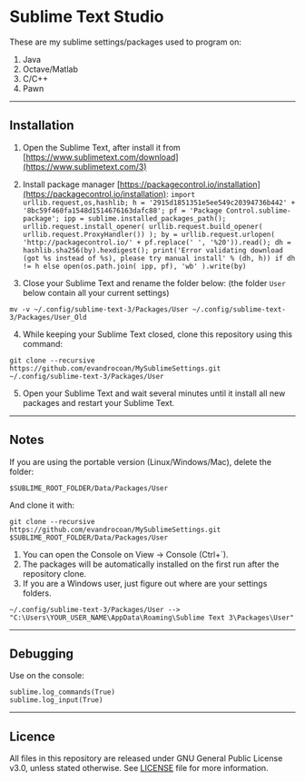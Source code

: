 # Sublime Text Studio

These are my sublime settings/packages used to program on:

1. Java
2. Octave/Matlab
3. C/C++
4. Pawn



___
## Installation

1) Open the Sublime Text, after install it from [https://www.sublimetext.com/download](https://www.sublimetext.com/3)

2) Install package manager [https://packagecontrol.io/installation](https://packagecontrol.io/installation):
`
import urllib.request,os,hashlib; h = '2915d1851351e5ee549c20394736b442' + '8bc59f460fa1548d1514676163dafc88'; pf = 'Package Control.sublime-package'; ipp = sublime.installed_packages_path(); urllib.request.install_opener( urllib.request.build_opener( urllib.request.ProxyHandler()) ); by = urllib.request.urlopen( 'http://packagecontrol.io/' + pf.replace(' ', '%20')).read(); dh = hashlib.sha256(by).hexdigest(); print('Error validating download (got %s instead of %s), please try manual install' % (dh, h)) if dh != h else open(os.path.join( ipp, pf), 'wb' ).write(by)
`

3) Close your Sublime Text and rename the folder below: (the folder `User` below contain all your current settings)
```
mv -v ~/.config/sublime-text-3/Packages/User ~/.config/sublime-text-3/Packages/User_Old
```

4) While keeping your Sublime Text closed, clone this repository using this command:
```
git clone --recursive https://github.com/evandrocoan/MySublimeSettings.git ~/.config/sublime-text-3/Packages/User
```

5) Open your Sublime Text and wait several minutes until it install all new packages and restart your Sublime Text.



___
## Notes

If you are using the portable version (Linux/Windows/Mac), delete the folder:
```
$SUBLIME_ROOT_FOLDER/Data/Packages/User
```
And clone it with:
```
git clone --recursive https://github.com/evandrocoan/MySublimeSettings.git $SUBLIME_ROOT_FOLDER/Data/Packages/User
```

1. You can open the Console on View -> Console (Ctrl+`).
1. The packages will be automatically installed on the first run after the repository clone.
1. If you are a Windows user, just figure out where are your settings folders.

```
~/.config/sublime-text-3/Packages/User --> "C:\Users\YOUR_USER_NAME\AppData\Roaming\Sublime Text 3\Packages\User"
```



___
## Debugging

Use on the console:
```
sublime.log_commands(True)
sublime.log_input(True)
```



___
## Licence
All files in this repository are released under GNU General Public License v3.0, unless stated otherwise.
See [LICENSE](LICENSE.TXT) file for more information.






